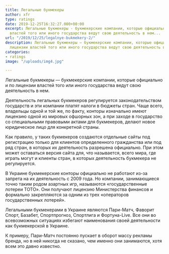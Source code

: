 ```yaml
---
title: Легальные букмекеры
author: xfr
type: ratings
date: 2019-12-25T16:32:27.000+00:00
excerpt: Легальные букмекеры - букмекерские компании, которые официально и по лицензии
  властей того или иного государства ведут свою деятельность в нем...
url: "/2019/12/25/legalnye-bukmekery-2/"
description: Легальные букмекеры — букмекерские компании, которые официально и по
  лицензии властей того или иного государства ведут свою деятельность в нем...
categories:
- ratings
image: "/uploads/img4.jpg"

---
```

Легальные букмекеры &#8212; букмекерские компании, которые официально и по лицензии властей того или иного государства ведут свою деятельность в нем.

Деятельность легальных букмекеров регулируется законодательством государств и эти компании платят налоги в бюджеты стран. Чаще всего, владельцы одной и той же, по факту, конторы изначально имеют лицензию одной из мировых офшорных зон, а при заходе в государство со специальными правовыми актами для букмекеров, делают новое юридическое лицо для конкретной страны.

Как правило, у таких букмекеров создаются отдельные сайты под регистрацию только для клиентов определенного гражданства или под ряд стран, в которых их деятельность разрешена официально. При этом может оставаться версия сайта для, что называется, всего мира, где играть могут и клиенты стран, в которых деятельность букмекера не регулируется.

В Украине букмекерские конторы официально не работают из-за запрета на их деятельность с 2009 года. Но компании, занимающиеся точно таким родом азартных игр, называются «государственные лотереи ТОТО». Они получают лицензию Министерства финансов и формально закрепляются за одним из трех «операторов государственных лотерей».

Легальными букмекерами в Украине являются Пари-Матч, Фаворит Спорт, Базабет, Спортпрогноз, Спортлига и Фортуна-Live. Все они во всевозможных ситуациях избегают наименования своей деятельности как букмекерской в Украине.

К примеру, Пари-Матч постоянно пускает в оборот массу рекламы бренда, но в ней никогда не сказано, чем именно они занимаются, хотя всем это давно известно.